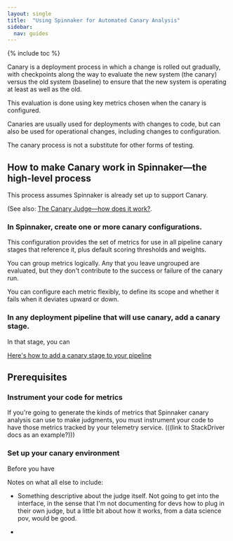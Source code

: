 ```yaml
---
layout: single
title:  "Using Spinnaker for Automated Canary Analysis"
sidebar:
  nav: guides
---
```


{% include toc %}


Canary is a deployment process in which a change is rolled out gradually, with
checkpoints along the way to evaluate the new system (the canary) versus the old
system (baseline) to ensure that the new system is operating at least as well as
the old.

This evaluation is done using key metrics chosen when the canary is configured.

Canaries are usually used for deployments with changes to code, but can also be
used for operational changes, including changes to configuration.

The canary process is not a substitute for other forms of testing.

## How to make Canary work in Spinnaker&mdash;the high-level process

This process assumes Spinnaker is already set up to support Canary.

(See also: [The Canary Judge&mdash;how does it work?](/guides/user/canary/judge/).

### In Spinnaker, create one or more canary configurations.

This configuration provides the set of metrics for use in all pipeline
canary stages that reference it, plus default scoring thresholds and weights.

You can group metrics logically. Any that you leave ungrouped are evaluated, but
they don't contribute to the success or failure of the canary run.

You can configure each metric flexibly, to define its scope and whether it fails
when it deviates upward  or down.

### In any deployment pipeline that will use canary, add a canary stage.

   In that stage, you can

   [Here's how to add a canary stage to your pipeline]()


## Prerequisites

### Instrument your code for metrics

If you're going to generate the kinds of metrics that Spinnaker canary
analysis can use to make judgments, you must instrument your code to have those
metrics tracked by your telemetry service.
(((link to StackDriver docs as an example?)))

### Set up your canary environment

Before you have



Notes on what all else to include:
* Something descriptive about the judge itself. Not going to get into the
interface, in the sense that I'm not documenting for devs how to plug in their
own judge, but a little bit about how it works, from a data science pov, would
be good.

*
